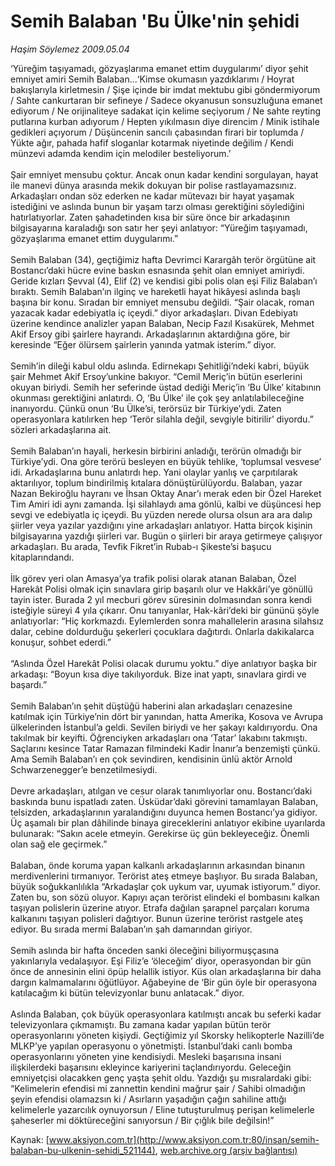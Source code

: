 # Semih Balaban 'Bu Ülke'nin şehidi

*Haşim Söylemez 2009.05.04*

<div class="pNewsDetailMainContent" itemprop="articleBody">
 ‘Yüreğim taşıyamadı, gözyaşlarıma emanet ettim duygularımı’ diyor şehit emniyet amiri Semih Balaban...‘Kimse okumasın yazdıklarımı / Hoyrat bakışlarıyla kirletmesin / Şişe içinde bir imdat mektubu gibi göndermiyorum / Sahte cankurtaran bir sefineye / Sadece okyanusun sonsuzluğuna emanet ediyorum / Ne orijinaliteye sadakat için kelime seçiyorum / Ne sahte reyting putlarına kurban adıyorum / Hepten yıkılmasın diye direncim / Minik istihale gedikleri açıyorum / Düşüncenin sancılı çabasından firari bir toplumda / Yükte ağır, pahada hafif sloganlar kotarmak niyetinde değilim / Kendi münzevi adamda kendim için melodiler besteliyorum.’
 <br/>
 <br/>
 Şair emniyet mensubu çoktur. Ancak onun kadar kendini sorgulayan, hayat ile manevi dünya arasında mekik dokuyan bir polise rastlayamazsınız. Arkadaşları ondan söz ederken ne kadar mütevazı bir hayat yaşamak istediğini ve aslında bunun bir yaşam tarzı olması gerektiğini söylediğini hatırlatıyorlar. Zaten şahadetinden kısa bir süre önce bir arkadaşının bilgisayarına karaladığı son satır her şeyi anlatıyor: “Yüreğim taşıyamadı, gözyaşlarıma emanet ettim duygularımı.”
 <br/>
 <br/>
 Semih Balaban (34), geçtiğimiz hafta Devrimci Karargâh terör örgütüne ait Bostancı’daki hücre evine baskın esnasında şehit olan emniyet amiriydi. Geride kızları Şevval (4), Elif (2) ve kendisi gibi polis olan eşi Filiz Balaban’ı bıraktı. Semih Balaban’ın ilginç ve hareketli hayat hikâyesi aslında başlı başına bir konu. Sıradan bir emniyet mensubu değildi. “Şair olacak, roman yazacak kadar edebiyatla iç içeydi.” diyor arkadaşları. Divan Edebiyatı üzerine kendince analizler yapan Balaban, Necip Fazıl Kısakürek, Mehmet Akif Ersoy gibi şairlere hayrandı. Arkadaşlarının aktardığına göre, bir keresinde “Eğer ölürsem şairlerin yanında yatmak isterim.” diyor.
 <br/>
 <br/>
 Semih’in dileği kabul oldu aslında. Edirnekapı Şehitliği’ndeki kabri, büyük şair Mehmet Akif Ersoy’unkine bakıyor. “Cemil Meriç’in bütün eserlerini okuyan biriydi. Semih her seferinde üstad dediği Meriç’in ‘Bu Ülke’ kitabının okunması gerektiğini anlatırdı. O, ‘Bu Ülke’ ile çok şey anlatılabileceğine inanıyordu. Çünkü onun ‘Bu Ülke’si, terörsüz bir Türkiye’ydi. Zaten operasyonlara katılırken hep ‘Terör silahla değil, sevgiyle bitirilir’ diyordu.” sözleri arkadaşlarına ait.
 <br/>
 <br/>
 Semih Balaban’ın hayali, herkesin birbirini anladığı, terörün olmadığı bir Türkiye’ydi. Ona göre terörü besleyen en büyük tehlike, ‘toplumsal vesvese’ idi. Arkadaşlarına bunu anlatırdı hep. Yani olaylar yanlış ve çarpıtılarak aktarılıyor, toplum bindirilmiş kıtalara dönüştürülüyordu. Balaban, yazar Nazan Bekiroğlu hayranı ve İhsan Oktay Anar’ı merak eden bir Özel Hareket Tim Amiri idi aynı zamanda. İşi silahlaydı ama gönlü, kalbi ve düşüncesi hep sevgi ve edebiyatla iç içeydi. Bu yüzden nerede olursa olsun ara ara dalıp şiirler veya yazılar yazdığını yine arkadaşları anlatıyor. Hatta birçok kişinin bilgisayarına yazdığı şiirleri var. Bugün o şiirleri bir araya getirmeye çalışıyor arkadaşları. Bu arada, Tevfik Fikret’in Rubab-ı Şikeste’si başucu kitaplarındandı.
 <br/>
 <br/>
 İlk görev yeri olan Amasya’ya trafik polisi olarak atanan Balaban, Özel Harekât Polisi olmak için sınavlara girip başarılı olur ve Hakkâri’ye gönüllü tayin ister. Burada 2 yıl mecburi görev süresinin dolmasından sonra kendi isteğiyle süreyi 4 yıla çıkarır. Onu tanıyanlar, Hak-kâri’deki bir gününü şöyle anlatıyorlar: “Hiç korkmazdı. Eylemlerden sonra mahallelerin arasına silahsız dalar, cebine doldurduğu şekerleri çocuklara dağıtırdı. Onlarla dakikalarca konuşur, sohbet ederdi.”
 <br/>
 <br/>
 “Aslında Özel Harekât Polisi olacak durumu yoktu.” diye anlatıyor başka bir arkadaşı: “Boyun kısa diye takılıyorduk. Bize inat yaptı, sınavlara girdi ve başardı.”
 <br/>
 <br/>
 Semih Balaban’ın şehit düştüğü haberini alan arkadaşları cenazesine katılmak için Türkiye’nin dört bir yanından, hatta Amerika, Kosova ve Avrupa ülkelerinden İstanbul’a geldi. Sevilen biriydi ve her şakayı kaldırıyordu. Ona takılmak bir keyifti. Öğrenciyken arkadaşları ona ‘Tatar’ lakabını takmıştı. Saçlarını kesince Tatar Ramazan filmindeki Kadir İnanır’a benzemişti çünkü. Ama Semih Balaban’ı en çok sevindiren, kendisinin ünlü aktör Arnold Schwarzenegger’e benzetilmesiydi.
 <br/>
 <br/>
 Devre arkadaşları, atılgan ve cesur olarak tanımlıyorlar onu. Bostancı’daki baskında bunu ispatladı zaten. Üsküdar’daki görevini tamamlayan Balaban, telsizden, arkadaşlarının yaralandığını duyunca hemen Bostancı’ya gidiyor. Üç aşamalı bir plan dâhilinde binaya gireceklerini anlatıyor ekibine uyarılarda bulunarak: “Sakın acele etmeyin. Gerekirse üç gün bekleyeceğiz. Önemli olan sağ ele geçirmek.”
 <br/>
 <br/>
 Balaban, önde koruma yapan kalkanlı arkadaşlarının arkasından binanın merdivenlerini tırmanıyor. Terörist ateş etmeye başlıyor. Bu sırada Balaban, büyük soğukkanlılıkla “Arkadaşlar çok uykum var, uyumak istiyorum.” diyor. Zaten bu, son sözü oluyor. Kapıyı açan terörist elindeki el bombasını kalkan taşıyan polislerin üzerine atıyor. Etrafa dağılan şarapnel parçaları koruma kalkanını taşıyan polisleri dağıtıyor. Bunun üzerine terörist rastgele ateş ediyor. Bu sırada mermi Balaban’ın şah damarından giriyor.
 <br/>
 <br/>
 Semih aslında bir hafta önceden sanki öleceğini biliyormuşçasına yakınlarıyla vedalaşıyor. Eşi Filiz’e ‘öleceğim’ diyor, operasyondan bir gün önce de annesinin elini öpüp helallik istiyor. Küs olan arkadaşlarına bir daha dargın kalmamalarını öğütlüyor. Ağabeyine de ‘Bir gün öyle bir operasyona katılacağım ki bütün televizyonlar bunu anlatacak.” diyor.
 <br/>
 <br/>
 Aslında Balaban, çok büyük operasyonlara katılmıştı ancak bu seferki kadar televizyonlara çıkmamıştı. Bu zamana kadar yapılan bütün terör operasyonlarını yöneten kişiydi. Geçtiğimiz yıl Skorsky helikopterle Nazilli’de MLKP’ye yapılan operasyonu o yönetmişti. İstanbul’daki canlı bomba operasyonlarını yöneten yine kendisiydi. Mesleki başarısına insani ilişkilerdeki başarısını ekleyince kariyerini taçlandırıyordu. Geleceğin emniyetçisi olacakken genç yaşta şehit oldu. Yazdığı şu mısralardaki gibi: “Kelimelerin efendisi mi zannettin kendini mağrur şair / Sahibi olmadığın şeyin efendisi olamazsın ki / Asırların yaşadığın çağın sahiline attığı kelimelerle yazarcılık oynuyorsun / Eline tutuşturulmuş perişan kelimelerle şaheserler mi döktüreceğini sanıyorsun / Bir çığlık bile değilsin!”
 <br/>
</div>


Kaynak: [www.aksiyon.com.tr](http://www.aksiyon.com.tr:80/insan/semih-balaban-bu-ulkenin-sehidi_521144), [web.archive.org (arşiv bağlantısı)](http://web.archive.org/web/20150512092522/http://www.aksiyon.com.tr:80/insan/semih-balaban-bu-ulkenin-sehidi_521144)
